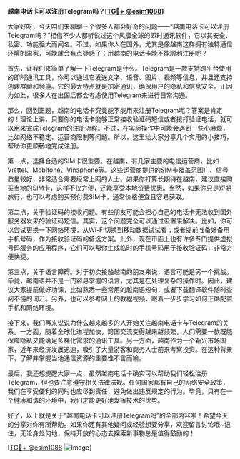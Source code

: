 **越南电话卡可以注册Telegram吗？[[TG💪+ @esim1088](https://t.me/s/esim1088)]**

大家好呀，今天咱们来聊聊一个很多人都会好奇的问题——“越南电话卡可以注册Telegram吗？”相信不少人都听说过这个风靡全球的即时通讯软件，它以其安全、私密、功能强大而闻名。不过，如果你人在国外，尤其是像越南这样拥有独特通信环境的国家，可能就会有点疑惑了：用越南的电话卡能不能顺利注册呢？

首先，让我们来简单了解一下Telegram是什么。Telegram是一款支持跨平台使用的即时通讯工具，你可以通过它发送文字、语音、图片、视频等信息，并且还支持创建群聊和频道。它的最大特点就是加密通讯，确保用户的隐私和信息安全。正因为如此，很多人在出国后都会考虑使用Telegram来进行日常沟通。

那么，回到正题，越南的电话卡究竟能不能用来注册Telegram呢？答案是肯定的！理论上讲，只要你的电话卡能够正常接收验证码短信或者拨打验证电话，就可以用来完成Telegram的注册流程。不过，在实际操作中可能会遇到一些小麻烦，比如网络不稳定、运营商限制等问题。所以，这里给大家分享几个实用的小技巧，帮助你更顺畅地完成注册。

第一点，选择合适的SIM卡很重要。在越南，有几家主要的电信运营商，比如Viettel、Mobifone、Vinaphone等。这些运营商提供的SIM卡覆盖范围广、信号质量较好，非常适合需要经常上网的人士。如果你打算长期待在越南，建议直接购买当地的SIM卡，这样不仅方便，还能享受本地资费优惠。当然，如果你只是短期旅行，也可以考虑购买预付费SIM卡，通常价格便宜且容易获取。

第二点，关于验证码的接收问题。有些朋友可能会担心自己的电话卡无法收到国外服务器发来的验证码短信。其实，这个问题完全可以通过设置来解决。比如，你可以尝试更换一下网络环境，从Wi-Fi切换到移动数据试试看；或者提前准备好备用手机号码，作为接收验证码的备选方案。此外，现在市面上也有许多专门提供虚拟号码服务的应用程序，它们可以帮你生成临时的手机号码用于接收验证码，非常方便快捷。

第三点，关于语言障碍。对于初次接触越南的朋友来说，语言可能是另一个挑战。毕竟，越南语并不是一门容易掌握的语言，尤其是在处理复杂的操作时。因此，建议大家提前做好功课，比如熟悉一些常用的越南语短句，或者下载翻译软件随时查阅不懂的词汇。另外，也可以参考网上的教程视频，跟着一步步学习如何正确配置手机和网络环境。

接下来，我们再来说说为什么越来越多的人开始关注越南电话卡与Telegram的关系。一方面，随着全球化进程加快，跨国交流变得越来越频繁，人们需要一款既能保障隐私又能满足多样化需求的通讯工具。另一方面，越南作为一个新兴市场国家，近年来经济发展迅速，吸引了大量游客和商务人士前来考察投资。在这种背景下，了解并掌握当地通信资源的重要性不言而喻。

最后，我还想提醒大家一点，虽然越南电话卡确实可以帮助我们轻松注册Telegram，但也要注意遵守相关法律法规。任何国家都有自己的网络安全政策，我们在享受便利的同时也应尽到责任，避免做出违反规定的行为。毕竟，只有在一个健康和谐的环境中，我们才能更好地发挥技术的优势。

好了，以上就是关于“越南电话卡可以注册Telegram吗”的全部内容啦！希望今天的分享对你有所帮助。如果你还有其他疑问或经验想要分享，欢迎留言讨论哦~记住，无论身处何地，保持开放的心态去探索新事物总是值得鼓励的！

[[TG💪+ @esim1088](https://t.me/s/esim1088) ![Image](https://i.postimg.cc/4NQfJmqS/Snipaste-2025-05-13-00-14-12.png)]